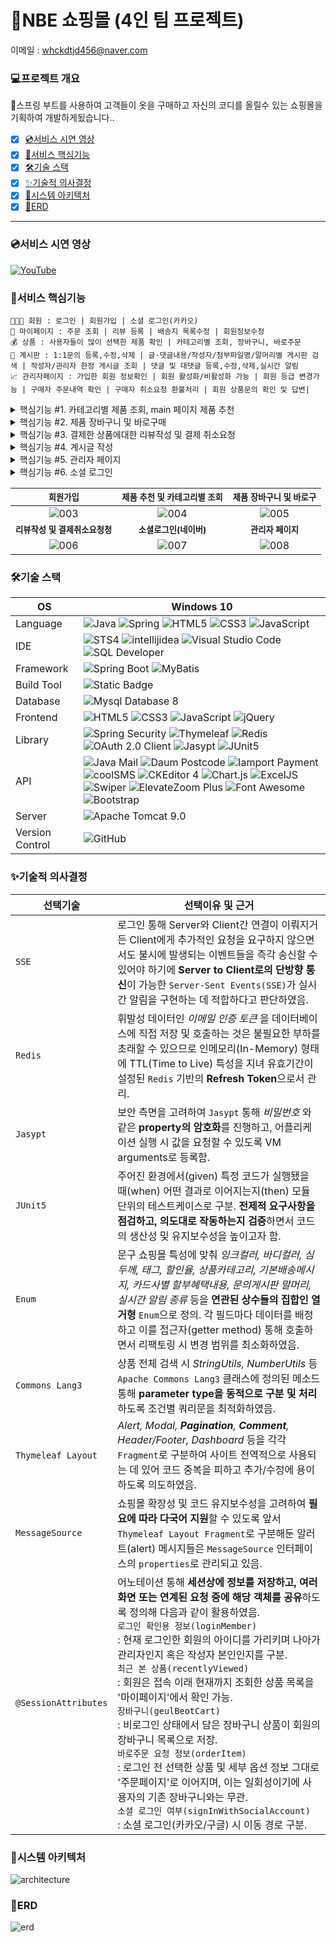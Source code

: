 # 🛒NBE 쇼핑몰 (4인 팀 프로젝트) 
이메일 : <whckdtjd456@naver.com>

### 💻프로젝트 개요
💬스프링 부트를 사용하여 고객들이 옷을 구매하고 자신의 코디를 올릴수 있는 쇼핑몰을 기획하여 개발하게됬습니다..
- [x] [💿서비스 시연 영상](#서비스-시연-영상)
- [x] [🎯서비스 핵심기능](#서비스-핵심기능)
- [x] [🛠기술 스택](#기술-스택)
- [x] [✨기술적 의사결정](#기술적-의사결정)
- [x] [🚧시스템 아키텍처](#시스템-아키텍처)
- [x] [📖ERD](#erd)

<hr/>

### 💿서비스 시연 영상
[![YouTube](https://img.youtube.com/vi/RnkRZ14TDL4/maxresdefault.jpg)](https://youtu.be/RnkRZ14TDL4)

### 🎯서비스 핵심기능
```
👨‍👨‍👧 회원 : 로그인 | 회원가입 | 소셜 로그인(카카오) 
🏡 마이페이지 : 주문 조회 | 리뷰 등록 | 배송지 목록수정 | 회원정보수정 
💰 상품 : 사용자들이 많이 선택한 제품 확인 | 카테고리별 조회, 장바구니, 바로주문
🚧 계시판 : 1:1문의 등록,수정,삭제 | 글·댓글내용/작성자/첨부파일명/말머리별 게시판 검색 | 작성자/관리자 한정 게시글 조회 | 댓글 및 대댓글 등록,수정,삭제,실시간 알림
📈 관리자페이지 : 가입한 회원 정보확인 | 회원 활성화/비활성화 가능 | 회원 등급 변경가능 | 구매자 주문내역 확인 | 구매자 취소요청 환불처리 | 회원 상품문의 확인 및 답변|
```

<details>
<summary>핵심기능 #1. 카테고리별 제품 조회, main 페이지 제품 추천</summary>

![fuction001](https://github.com/rhjdev/geulbeotmall/assets/95993932/ed48456e-a80e-4fbb-8f4a-36d895d8f0bc)
- [x] `댓글/대댓글/상품출고/배송완료`에 대해 Server to Client로의 단방향 통신이 가능한 Server-Sent Events(SSE) 기반으로 실시간 알림 기능을 제공합니다.
- [x] 각 알림 메시지를 클릭해 해당 게시글 또는 주문상세정보페이지로 이동 및 확인이 가능하며, `메시지 삭제 버튼`을 눌러 더 이상 목록에 노출되지 않도록 제외할 수 있습니다.
- [x] 회원이 `로그아웃한 사이 발생한 이벤트 역시 재로그인 후 알림 목록에서 확인`할 수가 있습니다. 
</details>
<details>
<summary>핵심기능 #2. 제품 장바구니 및 바로구매</summary>

![fuction002](https://github.com/rhjdev/geulbeotmall/assets/95993932/42912cf3-1824-4c99-a6ac-01c9b098fd7b)
- [x] 검색 키워드로서 문자, 숫자 모두 취급해 `상품명, 브랜드명, 주요태그`는 물론 `심두께별 검색`이 가능합니다.
- [x] `Commons Lang3` 통해 파라미터 타입(parameter type)을 동적으로 구분하도록 작성하였습니다.
```xml
WHERE A.PROD_AVAIL_YN = 'Y' <!-- 판매중인 상품에 한하여 검색 -->
  AND (
<choose>
<!-- parameterType 동적 구분 / ASCII 코드 기반 '.' 포함 여부 확인 / 취급 중인 상품의 심두께는 2.0 이하 -->
<when test="@org.apache.commons.lang3.math.NumberUtils@isCreatable(keyword) 
        and @org.apache.commons.lang3.StringUtils@contains(keyword, 46) and keyword lt 2">
        O.OPT_POINT_SIZE LIKE TO_NUMBER(#{ keyword })
</when>
<otherwise>
        A.PROD_NAME LIKE '%' || #{ keyword } || '%'
    OR C.BRAND_NAME LIKE '%' || #{ keyword } || '%'
    OR A.PRODUCT_TAG LIKE '%' || #{ keyword } || '%'
</otherwise>
</choose>
    )
```
</details>
<details>
<summary>핵심기능 #3. 결제한 상품에대한 리뷰작성 및 결제 취소요청</summary>

![fuction003](https://github.com/rhjdev/geulbeotmall/assets/95993932/b1555bac-bccc-4754-a74c-e4ab97a3a53d)
- [x] 색상들을 `Enum` 상수 필드로 정의하고, 각각 `DB 저장에 쓰일 값(value)/사용자 화면에 보일 이름(label)/스타일 적용 용도의 헥스코드(color)`와 같은 데이터를 명시한 후 생성자 통해 호출 및 활용하였습니다.
```java
public enum ProductInkColor {
    BLACK("black", "블랙", "color: #000000;"); //value, label, color
}
```
```html
<th:block th:each="ink : ${T(com.reminder.geulbeotmall.product.model.dto.ProductInkColor).values()}">
    <span class="color-span" th:data-target="${ ink.getLabel() }">
        <a href="#" data-bs-toggle="tooltip" data-bs-placement="top" th:title="${ ink.getLabel() }">
            <i class="fa-solid fa-square-full" th:style="${ ink.getColor() }"></i>
        </a>
    </span>
</th:block>
```
</details>
<details>
<summary>핵심기능 #4. 계시글 작성</summary>

![fuction004](https://github.com/rhjdev/geulbeotmall/assets/95993932/aed5de29-cbac-4619-b66c-648153d60b8b)
- [x] 로그인 여부에 상관 없이 접속 이래 현재까지 조회한 상품 목록을 `@SessionAttributes` 어노테이션 통해 세션상에 `recentlyViewed` 이름으로 계속 기록합니다. 이후 로그인하게 되면 회원은 `마이페이지 메인에서 해당 목록을 확인`할 수 있습니다.
- [x] 비로그인 상태에서 담은 장바구니 상품은 마찬가지로 `@SessionAttributes` 어노테이션 통해 세션상에 `geulbeotCart`로서 기록됩니다. 이어서 로그인이 발생할 경우 `회원의 장바구니 목록으로 연동 및 저장`됩니다.
</details>
<details>
<summary>핵심기능 #5. 관리자 페이지</summary>

![fuction005](https://github.com/rhjdev/geulbeotmall/assets/95993932/5ec2b61a-36b8-458e-9ee8-0cd250dc7bb4)
- [x] `JavaMailSender`를 이용해 이메일 인증 및 임시 비밀번호 발송 기능을 구현하였습니다.
- [x] 휘발성 데이터인 이메일 인증 토큰의 경우 인메모리(In-Memory) 형태에 TTL(Time to Live) 특성을 지녀 유효기간이 설정된 `Redis` 기반의 Refresh Token으로 관리합니다. 사용자는 전송된 링크를 눌러 재접속하는 것만으로 이메일 인증을 완료할 수 있습니다.
</details>
<details>
<summary>핵심기능 #6. 소셜 로그인</summary>

- [x] 일반 로그인의 경우 회원가입 양식 작성 후 이메일 인증을 거쳐야 하는 반면, 소셜 로그인한 회원은 `해당 계정에서 불러온 이름 및 이메일 정보가 연동`돼 입력란을 채우며 나아가 별도의 이메일 인증 없이 곧바로 이용이 가능합니다 .
</details>

|<small>회원가입</small>|<small>제품 추천 및 카테고리별 조회<small>|<small>제품 장바구니 및 바로구</small>|
|:-:|:-:|:-:|
|![003](https://github.com/rhjdev/geulbeotmall/assets/95993932/dbb1b387-fb7f-461b-af19-3ec222d1d110)|![004](https://github.com/rhjdev/geulbeotmall/assets/95993932/99faf0a1-0197-4a29-8110-2d89314555a7)|![005](https://github.com/rhjdev/geulbeotmall/assets/95993932/42f13241-98d0-4345-895c-ce2dfc75a968)|
|<small><b>리뷰작성 및 결제취소요청청</b></small>|<small><b>소셜로그인(네이버)</b></small>|<small><b>관리자 페이지</b></small>|
|![006](https://github.com/rhjdev/geulbeotmall/assets/95993932/d3d89f06-1a07-41e2-8d69-83ab172fdff0)|![007](https://github.com/rhjdev/geulbeotmall/assets/95993932/ed538d0d-1f0c-4bf5-8dfd-1543db876983)|![008](https://github.com/rhjdev/geulbeotmall/assets/95993932/82878195-95fc-43a2-ba78-9905f07f1240)|

### 🛠기술 스택
OS | Windows 10
--- | --- |
Language | ![Java](https://img.shields.io/badge/JAVA-000?style=for-the-badge&logo=java&logoColor=white) ![Spring](https://img.shields.io/badge/Spring-000?style=for-the-badge&logo=spring&logoColor=white) ![HTML5](https://img.shields.io/badge/html5-000?style=for-the-badge&logo=html5&logoColor=white) ![CSS3](https://img.shields.io/badge/css3-000?style=for-the-badge&logo=css3&logoColor=white) ![JavaScript](https://img.shields.io/badge/javascript-000?style=for-the-badge&logo=javascript&logoColor=white)
IDE | ![STS4](https://img.shields.io/badge/STS4-000?style=for-the-badge&logo=spring&logoColor=white) ![intellijidea](https://img.shields.io/badge/Intellij-000?style=for-the-badge&logo=intellijidea&logoColor=white) ![Visual Studio Code](https://img.shields.io/badge/Visual%20Studio%20Code-000?style=for-the-badge&logo=visualstudiocode&logoColor=white) ![SQL Developer](https://img.shields.io/badge/SQL%20Developer-000?style=for-the-badge&logo=oracle&logoColor=white)
Framework | ![Spring Boot](https://img.shields.io/badge/Spring%20Boot-6DB33F?style=for-the-badge&logo=springboot&logoColor=white) ![MyBatis](https://img.shields.io/badge/Mybatis-d40000?style=for-the-badge)
Build Tool | ![Static Badge](https://img.shields.io/badge/Gradle-%2302303A?style=for-the-badge)
Database | ![Mysql Database 8](https://img.shields.io/badge/MySql-F80000?style=for-the-badge)
Frontend | ![HTML5](https://img.shields.io/badge/html5-E34F26?style=for-the-badge&logo=html5&logoColor=white) ![CSS3](https://img.shields.io/badge/css3-1572B6?style=for-the-badge&logo=css3&logoColor=white) ![JavaScript](https://img.shields.io/badge/javascript-F7DF1E?style=for-the-badge&logo=javascript&logoColor=black) ![jQuery](https://img.shields.io/badge/jQuery-0769AD?style=for-the-badge&logo=jquery&logoColor=white)
Library | ![Spring Security](https://img.shields.io/badge/spring%20security-6DB33F?style=for-the-badge&logo=springsecurity&logoColor=white) ![Thymeleaf](https://img.shields.io/badge/thymeleaf-005F0F?style=for-the-badge&logo=thymeleaf&logoColor=white) ![Redis](https://img.shields.io/badge/redis-DC382D?style=for-the-badge&logo=redis&logoColor=white) ![OAuth 2.0 Client](https://img.shields.io/badge/OAuth%202.0%20Client-4b4b4b?style=for-the-badge) ![Jasypt](https://img.shields.io/badge/Jasypt-364162?style=for-the-badge) ![JUnit5](https://img.shields.io/badge/JUnit5-25A162?style=for-the-badge&logo=junit5&logoColor=white)
API | ![Java Mail](https://img.shields.io/badge/Java%20Mail-3a75b0?style=for-the-badge) ![Daum Postcode](https://img.shields.io/badge/Daum%20Postcode-f94756?style=for-the-badge) ![Iamport Payment](https://img.shields.io/badge/Iamport%20Payment-c1272d?style=for-the-badge) ![coolSMS](https://img.shields.io/badge/cool%20SMS-f7943a?style=for-the-badge) ![CKEditor 4](https://img.shields.io/badge/CKEditor%204-0287D0?style=for-the-badge&logo=ckeditor4&logoColor=white) ![Chart.js](https://img.shields.io/badge/Chart.js-FF6384?style=for-the-badge&logo=chartdotjs&logoColor=white) ![ExcelJS](https://img.shields.io/badge/Excel%20JS-209e63?style=for-the-badge) ![Swiper](https://img.shields.io/badge/Swiper-6332F6?style=for-the-badge&logo=swiper&logoColor=white) ![ElevateZoom Plus](https://img.shields.io/badge/Elevate%20Zoom%20Plus-ff6347?style=for-the-badge) ![Font Awesome](https://img.shields.io/badge/Font%20Awesome-528DD7?style=for-the-badge&logo=fontawesome&logoColor=white) ![Bootstrap](https://img.shields.io/badge/Bootstrap-7952B3?style=for-the-badge&logo=bootstrap&logoColor=white)
Server |![Apache Tomcat 9.0](https://img.shields.io/badge/Apache%20Tomcat%20-F8DC75?style=for-the-badge&logo=apachetomcat&logoColor=black)
Version Control | ![GitHub](https://img.shields.io/badge/GitHub-181717?style=for-the-badge&logo=GitHub&logoColor=white)


### ✨기술적 의사결정
선택기술 | 선택이유 및 근거
--- | --- |
`SSE` | 로그인 통해 Server와 Client간 연결이 이뤄지거든 Client에게 추가적인 요청을 요구하지 않으면서도 불시에 발생되는 이벤트들을 즉각 송신할 수 있어야 하기에 **Server to Client로의 단방향 통신**이 가능한 `Server-Sent Events(SSE)`가 실시간 알림을 구현하는 데 적합하다고 판단하였음.
`Redis` | 휘발성 데이터인 _이메일 인증 토큰_ 을 데이터베이스에 직접 저장 및 호출하는 것은 불필요한 부하를 초래할 수 있으므로 인메모리(In-Memory) 형태에 TTL(Time to Live) 특성을 지녀 유효기간이 설정된 `Redis` 기반의 **Refresh Token**으로서 관리.
`Jasypt` | 보안 측면을 고려하여 `Jasypt` 통해 _비밀번호_ 와 같은 **property의 암호화**를 진행하고, 어플리케이션 실행 시 값을 요청할 수 있도록 VM arguments로 등록함.
`JUnit5` | 주어진 환경에서(given) 특정 코드가 실행됐을 때(when) 어떤 결과로 이어지는지(then) 모듈 단위의 테스트케이스로 구분. **전제적 요구사항을 점검하고, 의도대로 작동하는지 검증**하면서 코드의 생산성 및 유지보수성을 높이고자 함.
`Enum` | 문구 쇼핑몰 특성에 맞춰 _잉크컬러, 바디컬러, 심두께, 태그, 할인율, 상품카테고리, 기본배송메시지, 카드사별 할부혜택내용, 문의게시판 말머리, 실시간 알림 종류_ 등을 **연관된 상수들의 집합인 열거형** `Enum`으로 정의. 각 필드마다 데이터를 배정하고 이를 접근자(getter method) 통해 호출하면서 리팩토링 시 변경 범위를 최소화하였음.
`Commons Lang3` | 상품 전체 검색 시 _StringUtils, NumberUtils_ 등 `Apache Commons Lang3` 클래스에 정의된 메소드 통해 **parameter type을 동적으로 구분 및 처리**하도록 조건별 쿼리문을 최적화하였음.
`Thymeleaf Layout` | _Alert, Modal, ***Pagination***, ***Comment***, Header/Footer,  Dashboard_ 등을 각각 `Fragment`로 구분하여 사이트 전역적으로 사용되는 데 있어 코드 중복을 피하고 추가/수정에 용이하도록 의도하였음.
`MessageSource` | 쇼핑몰 확장성 및 코드 유지보수성을 고려하여 **필요에 따라 다국어 지원**할 수 있도록 앞서 `Thymeleaf Layout Fragment`로 구분해둔 알러트(alert) 메시지들은 `MessageSource` 인터페이스의 `properties`로 관리되고 있음.
`@SessionAttributes` | 어노테이션 통해 **세션상에 정보를 저장하고, 여러 화면 또는 연계된 요청 중에 해당 객체를 공유**하도록 정의해 다음과 같이 활용하였음.<br>`로그인 확인용 정보(loginMember)`<br>:  현재 로그인한 회원의 아이디를 가리키며 나아가 관리자인지 혹은 작성자 본인인지를 구분.<br>`최근 본 상품(recentlyViewed)`<br>: 회원은 접속 이래 현재까지 조회한 상품 목록을 '마이페이지'에서 확인 가능.<br>`장바구니(geulBeotCart)`<br>: 비로그인 상태에서 담은 장바구니 상품이 회원의 장바구니 목록으로 저장.<br>`바로주문 요청 정보(orderItem)`<br>: 로그인 전 선택한 상품 및 세부 옵션 정보 그대로 '주문페이지'로 이어지며, 이는 일회성이기에 사용자의 기존 장바구니와는 무관.<br>`소셜 로그인 여부(signInWithSocialAccount)`<br>: 소셜 로그인(카카오/구글) 시 이동 경로 구분.

### 🚧시스템 아키텍처
![architecture](https://github.com/rhjdev/geulbeotmall/assets/95993932/763bed5a-9985-4aca-9924-ed73d5a904e1)

### 📖ERD
![erd](https://github.com/rhjdev/geulbeotmall/assets/95993932/60b4a3ff-67f2-40e9-9e68-c0a8bf2c00cf)
